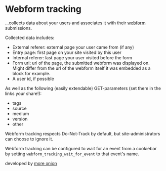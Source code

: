 Webform tracking
================

...collects data about your users and associates it with their
[webform](https://drupal.org/project/webform) submissions.

Collected data includes:

* External referer: external page your user came from (if any)
* Entry page: first page on your site visited by this user
* Internal referer: last page your user visited before the form
* Form url: url of the page, the submitted webform was displayed on. Might
  differ from the url of the webform itself it was embedded as a block for
  example.
* A user id, if possible

As well as the following (easily extendable) GET-parameters (set them in the
links your share!):

* tags
* source
* medium
* version
* other

Webform tracking respects Do-Not-Track by default, but  site-administrators
can choose to ignore it.

Webform tracking can be configured to wait for an event from a cookiebar by setting `webform_tracking_wait_for_event` to that event's name.

developed by [more onion](http://more-onion.com)
